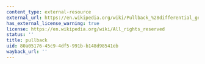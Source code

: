 ```yaml
---
content_type: external-resource
external_url: https://en.wikipedia.org/wiki/Pullback_%28differential_geometry%29
has_external_license_warning: true
license: https://en.wikipedia.org/wiki/All_rights_reserved
status: ''
title: pullback
uid: 80a05176-45c9-4df5-991b-b148d98541eb
wayback_url: ''
---
```

